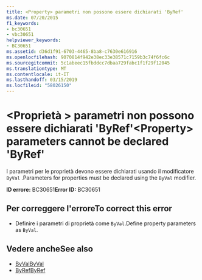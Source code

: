 ```yaml
---
title: <Property> parametri non possono essere dichiarati 'ByRef'
ms.date: 07/20/2015
f1_keywords:
- bc30651
- vbc30651
helpviewer_keywords:
- BC30651
ms.assetid: d36d1f91-6703-4465-8ba8-c7630e616916
ms.openlocfilehash: 9070814f942e38ec33e38571c7159b3c74f6fc6c
ms.sourcegitcommit: 5c1abeec15fbddcc7dbaa729fabc1f1f29f12045
ms.translationtype: MT
ms.contentlocale: it-IT
ms.lasthandoff: 03/15/2019
ms.locfileid: "58026150"
---
```

# <a name="property-parameters-cannot-be-declared-byref"></a><span data-ttu-id="7172e-102">\<Proprietà > parametri non possono essere dichiarati 'ByRef'</span><span class="sxs-lookup"><span data-stu-id="7172e-102">\<Property> parameters cannot be declared 'ByRef'</span></span>
<span data-ttu-id="7172e-103">I parametri per le proprietà devono essere dichiarati usando il modificatore `ByVal` .</span><span class="sxs-lookup"><span data-stu-id="7172e-103">Parameters for properties must be declared using the `ByVal` modifier.</span></span>  
  
 <span data-ttu-id="7172e-104">**ID errore:** BC30651</span><span class="sxs-lookup"><span data-stu-id="7172e-104">**Error ID:** BC30651</span></span>  
  
## <a name="to-correct-this-error"></a><span data-ttu-id="7172e-105">Per correggere l'errore</span><span class="sxs-lookup"><span data-stu-id="7172e-105">To correct this error</span></span>  
  
-   <span data-ttu-id="7172e-106">Definire i parametri di proprietà come `ByVal`.</span><span class="sxs-lookup"><span data-stu-id="7172e-106">Define property parameters as `ByVal`.</span></span>  
  
## <a name="see-also"></a><span data-ttu-id="7172e-107">Vedere anche</span><span class="sxs-lookup"><span data-stu-id="7172e-107">See also</span></span>

- [<span data-ttu-id="7172e-108">ByVal</span><span class="sxs-lookup"><span data-stu-id="7172e-108">ByVal</span></span>](../../visual-basic/language-reference/modifiers/byval.md)
- [<span data-ttu-id="7172e-109">ByRef</span><span class="sxs-lookup"><span data-stu-id="7172e-109">ByRef</span></span>](../../visual-basic/language-reference/modifiers/byref.md)
